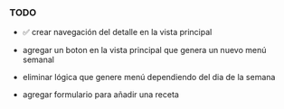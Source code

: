 ### TODO

- ✅ crear navegación del detalle en la vista principal

- agregar un boton en la vista principal que genera un nuevo menú semanal
- eliminar lógica que genere menú dependiendo del dia de la semana
- agregar formulario para añadir una receta
